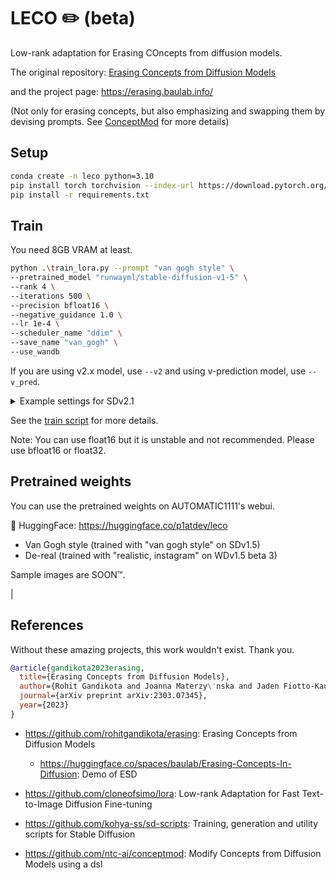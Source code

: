 # LECO ✏️ (beta)

Low-rank adaptation for Erasing COncepts from diffusion models.  

The original repository: [Erasing Concepts from Diffusion Models](https://github.com/rohitgandikota/erasing/tree/main)

and the project page: https://erasing.baulab.info/

(Not only for erasing concepts, but also emphasizing and swapping them by devising prompts. See [ConceptMod](https://github.com/ntc-ai/conceptmod) for more details)

## Setup

```bash
conda create -n leco python=3.10
pip install torch torchvision --index-url https://download.pytorch.org/whl/cu118
pip install -r requirements.txt
```

## Train

You need 8GB VRAM at least.

```bash
python .\train_lora.py --prompt "van gogh style" \
--pretrained_model "runwayml/stable-diffusion-v1-5" \
--rank 4 \
--iterations 500 \
--precision bfloat16 \
--negative_guidance 1.0 \
--lr 1e-4 \
--scheduler_name "ddim" \
--save_name "van_gogh" \
--use_wandb
```

If you are using v2.x model, use `--v2` and using v-prediction model, use `--v_pred`.

<details>
<summary>
Example settings for SDv2.1
</summary>

```bash
python .\train_lora.py --prompt "nendoroid" \
--pretrained_model "stabilityai/stable-diffusion-2-1" \
--rank 4 \
--iterations 500 \
--precision bfloat16 \
--negative_guidance 1.0 \
--lr 1e-4 \
--scheduler_name "ddim" \
--save_name "nendoroid" \
--v2 \
--v_pred \
--use_wandb
```

</details>

See the [train script](/train_lora.py) for more details.

Note: You can use float16 but it is unstable and not recommended. Please use bfloat16 or float32. 

## Pretrained weights

You can use the pretrained weights on AUTOMATIC1111's webui. 

🤗 HuggingFace: https://huggingface.co/p1atdev/leco

- Van Gogh style (trained with "van gogh style" on SDv1.5)
- De-real (trained with "realistic, instagram" on WDv1.5 beta 3)

Sample images are SOON™️.

<!-- 
| Concept trained        | Base model                        | Sample |
| ---------------------- | --------------------------------- | ------ |
| "van gogh style"       | runwayml/stable-diffusion-v1-5    |        |
| "realistic, instagram" | Birchlabs/wd-1-5-beta3-unofficial |        | --> |


## References

Without these amazing projects, this work wouldn't exist. Thank you.

```bibtex
@article{gandikota2023erasing,
  title={Erasing Concepts from Diffusion Models},
  author={Rohit Gandikota and Joanna Materzy\'nska and Jaden Fiotto-Kaufman and David Bau},
  journal={arXiv preprint arXiv:2303.07345},
  year={2023}
}
```

- https://github.com/rohitgandikota/erasing: Erasing Concepts from Diffusion Models 
  - https://huggingface.co/spaces/baulab/Erasing-Concepts-In-Diffusion: Demo of ESD 

- https://github.com/cloneofsimo/lora: Low-rank Adaptation for Fast Text-to-Image Diffusion Fine-tuning

- https://github.com/kohya-ss/sd-scripts: Training, generation and utility scripts for Stable Diffusion

- https://github.com/ntc-ai/conceptmod:  Modify Concepts from Diffusion Models using a dsl 
